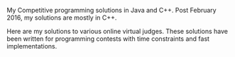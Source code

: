 My Competitive programming solutions in Java and C++. Post February 2016, my solutions are mostly in C++.

Here are my solutions to various online virtual judges. These solutions have been written for programming contests with time constraints and fast implementations.

